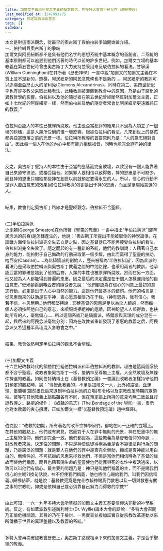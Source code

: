 ```yaml
---
title: 加爾文主義與阿民念主義的基本觀念，在多特大會前早已存在（轉貼整理）
last_modified_at: 1547993775
category: 預定論與自由意志
tags: []
sidebar: 
---
```


<p>本文是對這兩派觀念，從最早的奧古斯丁與伯拉糾爭論開始做介紹。<br/><!--more-->一、伯拉糾與奧古斯丁的爭端<br/>加爾文與阿民紐斯都不是負有他們名字的思想系統中基本概念的首創者。二系統的基本原則都可以追溯到他們活著的時代以前的許多世紀。例如，加爾文立場的基本教義在第五世紀時曾由奧古斯丁大力支持並采用來反駁伯拉糾的看法。甘寧漢(William Cunningham)在其所著《歷史神學》一書中說“加爾文的加爾文主義在本質上並不是新的，照樣，阿民紐斯的阿民念教條也不是新的……阿民紐斯的教訓可以追溯至亞歷山大的革利免(Clemens Alexandrinus)，同時在第三、第四世紀似乎也有許多教父采取此種看法，此種教訓被混雜到教會中的原因，乃是由于腐化的異教哲學的影響。伯拉糾以及他的隨從者在第五世紀曾經斷然反對加爾文主義，正如十七世紀的阿民紐斯一樣，然而伯拉糾及他的隨從者常會比阿民紐斯更遠離純正的教義。”<br/><br/><br/>伯拉糾否認人的本性已被罪所腐敗。他主張亞當犯罪的結果只不過為人類立了一個壞的榜樣，這是人類所受到的惟一壞影響。根據伯拉糾的看法，凡來到世上的嬰孩都與亞當墮落之前的光景一樣。伯拉糾所教導的首要原則乃是︰“人的意志絕對自由”。因此每一個人在他的內心中都有能力相信福音，同時也能完全遵守神的律法。<br/><br/><br/>反之，奧古斯丁堅持人的本性由于亞當的墮落而完全敗壞，以致沒有一個人能靠著自己來遵守律法，或接受福音。如果罪人要相信以致得救，神的恩惠是不可缺少，而且神的恩惠只賜給那些神在創世以前就預定要得永生的人。所以，信心的行動不是罪人自由意志的效果(如伯拉糾教導的)卻是出于神的恩惠，而且是單賜給蒙選的人。<br/><br/><br/>結果，教會判定奧古斯丁路線才是聖經觀念，伯拉糾不合聖經。<br/><br/><br/>(二)半伯拉糾派<br/>史米頓(George Smeaton)在他所著《聖靈的教義》一書中指出“半伯拉糾派”(即阿民念派的前身)是怎樣產生的，他說︰“奧古斯丁所提出不能被駁倒的神學論爭，在論戰方面使伯拉糾派完全失去立足之點，因之基督徒已不能再接受伯拉糾的看法。伯拉糾派完全失敗了。隨之而起的有一種新的系統，他們的教訓說︰人藉著自己本身的能力，能夠對于自己悔改的行動采取第一個步驟，由此而贏得了聖靈的扶助。喀西安(Cassian)……為此騎牆派的創始人，歷來被稱為‘半伯拉糾派’，因為此派的看法乃是采取伯拉糾派與奧古斯丁教義之間的中間路線，也采用兩者的教訓。他承認亞當的罪確是臨到了他的后裔，人類的本性也被原罪所腐敗。然而在另一方面，他又認為人人都能得到普遍的恩惠，因之最后的決定還是在于個人怎樣運用他的自由意志。”史米頓論到喀西安的隨從者又說︰“他們都認為在信心的同意上最初的意志行動，必定是出于人心中自然的能力。這是他們最基本的錯誤。他們的格言是︰從恩惠而來的扶助是在乎神，衷心愿意相信乃在于我。(神有恩典，我有信心，我若不信，神恩無用。)他們都堅持說︰耶穌基督的恩惠是足以為全人類的，然而每一個人必須按照他自己的意志，來順服或拒絕神的邀請，因神盼望人人都得救，也扶助所有的人，毫無偏心……所以這個系統乃是騎牆派，將錯謬與真理的成分混在一起，與后來的阿民念派毫無分別︰因為在改教者重新發現了恩惠的教義之后，阿民念派又將這種半真理混入各教會之中。”<br/><br/><br/>結果，教會依然判定半伯拉糾的觀念不合聖經。<br/><br/><br/>(三)加爾文主義<br/>十六世紀改教時代的領袖們拒絕伯拉糾派和半伯拉糾派的教訓，理由是這兩個系統都不合乎聖經。改教者象奧古斯丁一樣，接納神至尊無上主權，人全然敗壞及無條件揀選的教義。如同伯特納博士在《基督教預定論》一書論到改教者怎樣持守他們對預定的觀點時，說︰“傳授此教義的，不單是加爾文一人，此外如路德、茲運理、墨蘭頓(雖然墨氏后來退到半伯拉糾派的立場)布令格以及宗教改革時期的眾領袖。彼等在其他教義上論點雖各有不同，但在預定論上所持的意見均無二致並且諄諄教導之。路德的傑作︰《奴隸的意志》(The Bondage of the Will)一書，表示他對本教義的衷心擁護，正如加爾文一樣”(《基督教預定論》趙中輝譯)。<br/><br/><br/>伯克說︰“改教的初期，所有著名的改革宗神學家們，都站在同一正確的立場上。在其他的觀點上，他們或有異見，然而對于人在罪中無助的光景，神在恩惠中的無上主權的信仰，他們卻完全一致。他們都認為，這些教義為基督教信仰的命脈……對改教者來說，決定性的問題，不只是神使信徒得稱為義是否不靠律法與行為的問題，乃是廣泛的問題︰就是罪人在他們的罪中是否完全無助，抑或是否神能以用白白的、無條件的、不可抗拒的恩惠來拯救他們，不但是當他們相信時為了基督的緣故而使他們稱義，而且也藉著賜生命的聖靈使他們從罪與死的本性中複活過來，以致可以叫他們有信心。最主要的問題乃是︰神只是叫他們稱義的主，而不是賜我們信心的主嗎?(換句話說，神不但使我們稱義，他也將信心賜給我們，叫我們因信稱義。)歸根結蒂，就是說︰基督教究竟是完全依賴神賜我們救恩以及一切與救恩有關之事的宗教呢，抑或是依賴自己或必須靠自己努力而得救的宗教?”<br/><br/><br/>由此可知，一六一九年多特大會所草擬的加爾文主義五基要信仰決非新的神學系統。反之，有如華波敦引述魏利博士(Dr. Wyllie)論本大會的話說︰“多特大會召開乃正值危機關頭，其目的乃在于檢討、一再實查並複加証實自從宗教改革運動以來所傳播于世界的真理整體以及教義的系統。”<br/><br/><br/>多特大會再次確認教會歷史上，奧古斯丁路線相承下來的加爾文主義，才是合乎聖經的教義。<br/><br/>
</p>